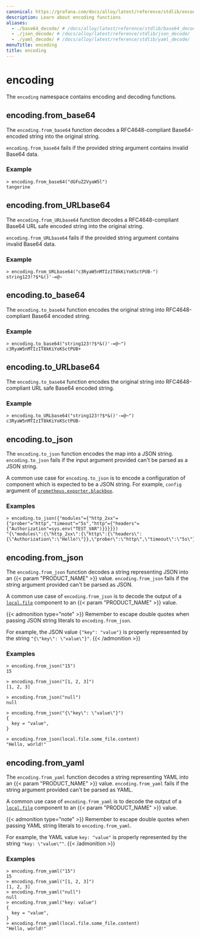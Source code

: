 ```yaml
---
canonical: https://grafana.com/docs/alloy/latest/reference/stdlib/encoding/
description: Learn about encoding functions
aliases:
  - ./base64_decode/ # /docs/alloy/latest/reference/stdlib/base64_decode/
  - ./json_decode/ # /docs/alloy/latest/reference/stdlib/json_decode/
  - ./yaml_decode/ # /docs/alloy/latest/reference/stdlib/yaml_decode/
menuTitle: encoding
title: encoding
---
```


# encoding

The `encoding` namespace contains encoding and decoding functions.

## encoding.from_base64

The `encoding.from_base64` function decodes a RFC4648-compliant Base64-encoded string into the original string.

`encoding.from_base64` fails if the provided string argument contains invalid Base64 data.

### Example

```text
> encoding.from_base64("dGFuZ2VyaW5l")
tangerine
```

## encoding.from_URLbase64

The `encoding.from_URLbase64` function decodes a RFC4648-compliant Base64 URL safe encoded string into the original string.

`encoding.from_URLbase64` fails if the provided string argument contains invalid Base64 data.

### Example

```
> encoding.from_URLbase64("c3RyaW5nMTIzIT8kKiYoKSctPUB-")
string123!?$*&()'-=@~
```

## encoding.to_base64

The `encoding.to_base64` function encodes the original string into RFC4648-compliant Base64 encoded string.

### Example

```
> encoding.to_base64("string123!?$*&()'-=@~")
c3RyaW5nMTIzIT8kKiYoKSctPUB+
```

## encoding.to_URLbase64

The `encoding.to_base64` function encodes the original string into RFC4648-compliant URL safe Base64 encoded string.

### Example

```
> encoding.to_URLbase64("string123!?$*&()'-=@~")
c3RyaW5nMTIzIT8kKiYoKSctPUB-
```

## encoding.to_json

The `encoding.to_json` function encodes the map into a JSON string.
`encoding.to_json` fails if the input argument provided can't be parsed as a JSON string.

A common use case for `encoding.to_json` is to encode a configuration of component which is expected to be a JSON string.
For example, `config` argument of [`prometheus.exporter.blackbox`][].

### Examples

```alloy
> encoding.to_json({"modules"={"http_2xx"={"prober"="http","timeout"="5s","http"={"headers"={"Authorization"=sys.env("TEST_VAR")}}}}})
"{\"modules\":{\"http_2xx\":{\"http\":{\"headers\":{\"Authorization\":\"Hello!\"}},\"prober\":\"http\",\"timeout\":\"5s\"}}}"
```

## encoding.from_json

The `encoding.from_json` function decodes a string representing JSON into an {{< param "PRODUCT_NAME" >}} value.
`encoding.from_json` fails if the string argument provided can't be parsed as JSON.

A common use case of `encoding.from_json` is to decode the output of a [`local.file`][] component to an {{< param "PRODUCT_NAME" >}} value.

{{< admonition type="note" >}}
Remember to escape double quotes when passing JSON string literals to `encoding.from_json`.

For example, the JSON value `{"key": "value"}` is properly represented by the string `"{\"key\": \"value\"}"`.
{{< /admonition >}}

### Examples

```alloy
> encoding.from_json("15")
15

> encoding.from_json("[1, 2, 3]")
[1, 2, 3]

> encoding.from_json("null")
null

> encoding.from_json("{\"key\": \"value\"}")
{
  key = "value",
}

> encoding.from_json(local.file.some_file.content)
"Hello, world!"
```

## encoding.from_yaml

The `encoding.from_yaml` function decodes a string representing YAML into an {{< param "PRODUCT_NAME" >}} value.
`encoding.from_yaml` fails if the string argument provided can't be parsed as YAML.

A common use case of `encoding.from_yaml` is to decode the output of a [`local.file`][] component to an {{< param "PRODUCT_NAME" >}} value.

{{< admonition type="note" >}}
Remember to escape double quotes when passing YAML string literals to `encoding.from_yaml`.

For example, the YAML value `key: "value"` is properly represented by the string `"key: \"value\""`.
{{< /admonition >}}

### Examples

```alloy
> encoding.from_yaml("15")
15
> encoding.from_yaml("[1, 2, 3]")
[1, 2, 3]
> encoding.from_yaml("null")
null
> encoding.from_yaml("key: value")
{
  key = "value",
}
> encoding.from_yaml(local.file.some_file.content)
"Hello, world!"
```

[`local.file`]: ../../components/local/local.file/
[`prometheus.exporter.blackbox`]: ../../components/prometheus/prometheus.exporter.blackbox
